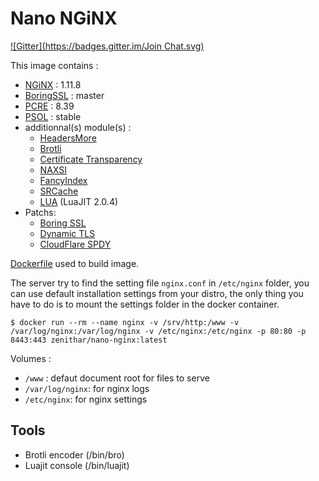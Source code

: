 # Nano NGiNX

[![Gitter](https://badges.gitter.im/Join Chat.svg)](https://gitter.im/Zenithar/nano-nginx?utm_source=badge&utm_medium=badge&utm_campaign=pr-badge&utm_content=badge)

This image contains :

* [NGiNX](http://nginx.org) : 1.11.8
* [BoringSSL](https://boringssl.googlesource.com/boringssl/) : master
* [PCRE](http://www.pcre.org) : 8.39
* [PSOL](https://github.com/pagespeed/ngx_pagespeed) : stable
* additionnal(s) module(s) :
  * [HeadersMore](https://github.com/openresty/headers-more-nginx-module)
  * [Brotli](https://github.com/google/ngx_brotli)
  * [Certificate Transparency](https://github.com/grahamedgecombe/nginx-ct)
  * [NAXSI](https://github.com/nbs-system/naxsi)
  * [FancyIndex](https://github.com/aperezdc/ngx-fancyindex)
  * [SRCache](https://github.com/openresty/srcache-nginx-module)
  * [LUA](https://github.com/openresty/lua-nginx-module) (LuaJIT 2.0.4)
* Patchs:
  * [Boring SSL](https://gist.githubusercontent.com/Zenithar/66dedc0e4dbe54ecb8949822526634a7/raw/030644ac0f1db15fedb9ba9508c73263d3eb7fed/boringssl_nginx.patch)
  * [Dynamic TLS](https://raw.githubusercontent.com/cloudflare/sslconfig/master/patches/nginx__1.11.5_dynamic_tls_records.patch)
  * [CloudFlare SPDY](https://raw.githubusercontent.com/cujanovic/nginx-http2-spdy-patch/master/nginx-spdy-1.11.5%2B.patch)

[Dockerfile](https://gist.github.com/Zenithar/9209968) used to build image.

The server try to find the setting file `nginx.conf` in `/etc/nginx` folder, you can use default installation settings from your distro, the only thing you have to do is to mount the settings folder in the docker container.

```
$ docker run --rm --name nginx -v /srv/http:/www -v /var/log/nginx:/var/log/nginx -v /etc/nginx:/etc/nginx -p 80:80 -p 8443:443 zenithar/nano-nginx:latest
```

Volumes :

 * `/www` : defaut document root for files to serve
 * `/var/log/nginx`: for nginx logs
 * `/etc/nginx`: for nginx settings

## Tools

 * Brotli encoder (/bin/bro) 
 * Luajit console (/bin/luajit)

